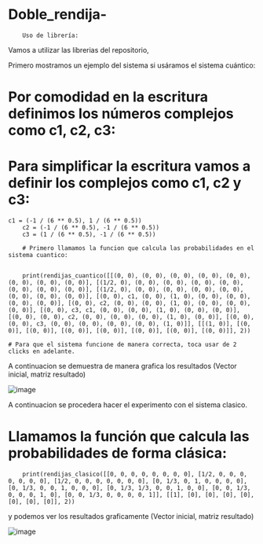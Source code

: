 # Doble_rendija-


		Uso de librería:
Vamos a utilizar las librerias del repositorio, 

Primero mostramos un ejemplo del sistema si usáramos el sistema cuántico:

# Por comodidad en la escritura definimos los números complejos como c1, c2, c3:
# Para simplificar la escritura vamos a definir los complejos como c1, c2 y c3:
    c1 = (-1 / (6 ** 0.5), 1 / (6 ** 0.5))
		c2 = (-1 / (6 ** 0.5), -1 / (6 ** 0.5))
		c3 = (1 / (6 ** 0.5), -1 / (6 ** 0.5))
        
        # Primero llamamos la funcion que calcula las probabilidades en el sistema cuantico:
        
        
        print(rendijas_cuantico([[(0, 0), (0, 0), (0, 0), (0, 0), (0, 0), (0, 0), (0, 0), (0, 0)], [(1/2, 0), (0, 0), (0, 0), (0, 0), (0, 0), (0, 0), (0, 0), (0, 0)], [(1/2, 0), (0, 0), (0, 0), (0, 0), (0, 0), (0, 0), (0, 0), (0, 0)], [(0, 0), c1, (0, 0), (1, 0), (0, 0), (0, 0), (0, 0), (0, 0)], [(0, 0), c2, (0, 0), (0, 0), (1, 0), (0, 0), (0, 0), (0, 0)], [(0, 0), c3, c1, (0, 0), (0, 0), (1, 0), (0, 0), (0, 0)], [(0, 0), (0, 0), c2, (0, 0), (0, 0), (0, 0), (1, 0), (0, 0)], [(0, 0), (0, 0), c3, (0, 0), (0, 0), (0, 0), (0, 0), (1, 0)]], [[(1, 0)], [(0, 0)], [(0, 0)], [(0, 0)], [(0, 0)], [(0, 0)], [(0, 0)], [(0, 0)]], 2))
    
    # Para que el sistema funcione de manera correcta, toca usar de 2 clicks en adelante.
    
    
  
A continuacion se demuestra de manera grafica los resultados (Vector inicial, matriz resultado)

![image](https://user-images.githubusercontent.com/112002572/193962457-b69faa19-0dd6-4589-980e-3d9e76ac205a.png)

A continuacion se procedera hacer el experimento con el sistema clasico.

# Llamamos la función que calcula las probabilidades de forma clásica:
        
        print(rendijas_clasico([[0, 0, 0, 0, 0, 0, 0, 0], [1/2, 0, 0, 0, 0, 0, 0, 0], [1/2, 0, 0, 0, 0, 0, 0, 0], [0, 1/3, 0, 1, 0, 0, 0, 0], [0, 1/3, 0, 0, 1, 0, 0, 0], [0, 1/3, 1/3, 0, 0, 1, 0, 0], [0, 0, 1/3, 0, 0, 0, 1, 0], [0, 0, 1/3, 0, 0, 0, 0, 1]], [[1], [0], [0], [0], [0], [0], [0], [0]], 2))


y podemos ver los resultados graficamente (Vector inicial, matriz resultado)

![image](https://user-images.githubusercontent.com/112002572/193963431-72b270e7-b906-422a-ab86-fdaac3841cd3.png)
